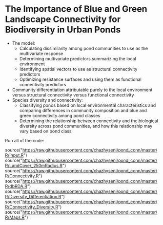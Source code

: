 
# The Importance of Blue and Green Landscape Connectivity for Biodiversity in Urban Ponds
- The model:
  - Calculating dissimilarity among pond communities to use as the multivariate response
  - Determining multivariate predictors summarizing the local environment
  - Identifying spatial vectors to use as structural connectivity predictors
  - Optimizing resistance surfaces and using them as functional connectivity predictors
- Community differentiation attributable purely to the local environment versus structural connectivity versus functional connectivity
- Species diversity and connectivity:
  - Classifying ponds based on local environmental characteristics and comparing differences in community composition and blue and green connectivity among pond classes
  - Determining the relationship between connectivity and the biological diversity across pond communities, and how this relationship may vary based on pond class


Run all of the code: 

source("https://raw.githubusercontent.com/chazhyseni/pond_conn/master/R/Input.R")
source("https://raw.githubusercontent.com/chazhyseni/pond_conn/master/R/LandCover_250mRadius.R")
source("https://raw.githubusercontent.com/chazhyseni/pond_conn/master/R/Connectivity.R")
source("https://raw.githubusercontent.com/chazhyseni/pond_conn/master/R/dbRDA.R")
source("https://raw.githubusercontent.com/chazhyseni/pond_conn/master/R/Diversity_Differentiation.R")
source("https://raw.githubusercontent.com/chazhyseni/pond_conn/master/R/Connectivity_Diversity.R")
source("https://raw.githubusercontent.com/chazhyseni/pond_conn/master/R/Maps.R")

